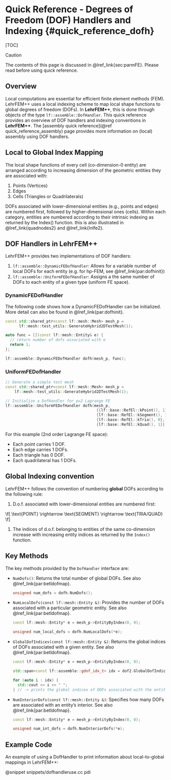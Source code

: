 # Quick Reference - Degrees of Freedom (DOF) Handlers and Indexing {#quick_reference_dofh}

[TOC]

> [!caution]
> The contents of this page is discussed in @lref_link{sec:parmFE}. Please read before using quick reference.

## Overview

Local computations are essential for efficient finite element methods (FEM). LehrFEM++ uses a local indexing scheme to map local shape functions to global degrees of freedom (DOFs). In **LehrFEM++**, this is done through objects of the type `lf::assemble::DofHandler`. This quick reference provides an overview of DOF handlers and indexing conventions in **LehrFEM++**. The [assembly quick reference](@ref quick_reference_assembly) page provides more information on (local) assembly using DOF handlers. 
<!-- In finite element methods (FEM), handling degrees of freedom (DOFs) is critical for constructing systems of equations. DOF handlers are responsible for assigning local basis functions to global basis functions, which allows for the assembly of global matrices and vectors from element contributions. -->

## Local to Global Index Mapping

The local shape functions of every cell (co-dimension-0 entity) are arranged according to increasing dimension of the geometric entities they are associated with:

1. Points (Vertices)
2. Edges
3. Cells (Triangles or Quadrilaterals)

DOFs associated with lower-dimensional entities (e.g., points and edges) are numbered first, followed by higher-dimensional ones (cells). Within each category, entities are numbered according to their intrinsic indexing as returned by the Index() function. this is also illustrated in @lref_link{quadnodes2} and @lref_link{lnlfe2}.

## DOF Handlers in LehrFEM++

LehrFEM++ provides two implementations of DOF handlers:

1. `lf::assemble::DynamicFEDofHandler`: Allows for a variable number of local DOFs for each entity (e.g. for hp-FEM, see @lref_link{par:dofhinit})
2. `lf::assemble::UniformFEDofHandler`: Assigns a the same number of DOFs to each entity of a given type (uniform FE space).


### DynamicFEDofHandler

The following code shows how a DynamicFEDofHandler can be initialized. More detail can also be found in @lref_link{par:dofhinit}.

```cpp
const std::shared_ptr<const lf::mesh::Mesh> mesh_p =
      lf::mesh::test_utils::GenerateHybrid2DTestMesh(1);

auto func = [](const lf::mesh::Entity& e) {
  // return number of dofs associated with e
  return 1;
};

lf::assemble::DynamicFEDofHandler dofh(mesh_p, func);
```

### UniformFEDofHandler

```cpp
// Generate a simple test mesh
const std::shared_ptr<const lf::mesh::Mesh> mesh_p =
    lf::mesh::test_utils::GenerateHybrid2DTestMesh(1);

// Initialize a DofHandler for p=2 Lagrange FE
lf::assemble::UniformFEDofHandler dofh(mesh_p,
                                        {{lf::base::RefEl::kPoint(), 1},
                                        {lf::base::RefEl::kSegment(), 1},
                                        {lf::base::RefEl::kTria(), 0},
                                        {lf::base::RefEl::kQuad(), 1}});
```
For this example (2nd order Lagrange FE space):

- Each point carries 1 DOF.
- Each edge carries 1 DOFs.
- Each triangle has 0 DOF.
- Each quadrilateral has 1 DOFs.

## Global Indexing convention

LehrFEM++ follows the convention of numbering **global** DOFs according to the following rule:

1.  D.o.f. associated with lower-dimensional entities are numbered first:

  \f[
    \text{POINT} \rightarrow \text{SEGMENT} \rightarrow \text{TRIA/QUAD}
  \f]

1. The indices of d.o.f. belonging to entities of the same co-dimension increase with increasing entity
indices as returned by the `Index()` function.

## Key Methods
The key methods provided by the `DofHandler` interface are:

- `NumDofs()`: Returns the total number of global DOFs. See also @lref_link{par:betldofmap}.

  ```cpp
  unsigned num_dofs = dofh.NumDofs();
  ```

- `NumLocalDofs(const lf::mesh::Entity &)`: Provides the number of DOFs associated with a particular geometric entity.  See also @lref_link{par:betldofmap}.
  
  ```cpp
  const lf::mesh::Entity* e = mesh_p->EntityByIndex(0, 0);

  unsigned num_local_dofs = dofh.NumLocalDofs(*e);
  ```
- `GlobalDofIndices(const lf::mesh::Entity &)`: Returns the global indices of DOFs associated with a given entity.  See also @lref_link{par:betldofmap}.

  ```cpp
  const lf::mesh::Entity* e = mesh_p->EntityByIndex(0, 0);

  std::span<const lf::assemble::gdof_idx_t> idx = dof2.GlobalDofIndices(*e);

  for (auto i : idx) {
    std::cout << i << " ";
  } // -> prints the global indices of DOFs associated with the entity

  ```

- `NumInteriorDofs(const lf::mesh::Entity &)`: Specifies how many DOFs are associated with an entity’s interior.  See also @lref_link{par:betldofmap}.

  ```cpp
  const lf::mesh::Entity* e = mesh_p->EntityByIndex(0, 0);

  unsigned num_int_dofs = dofh.NumInteriorDofs(*e);
  ```

## Example Code
An example of using a DofHandler to print information about local-to-global mappings in LehrFEM++:

@snippet snippets/dofhandleruse.cc pdi
